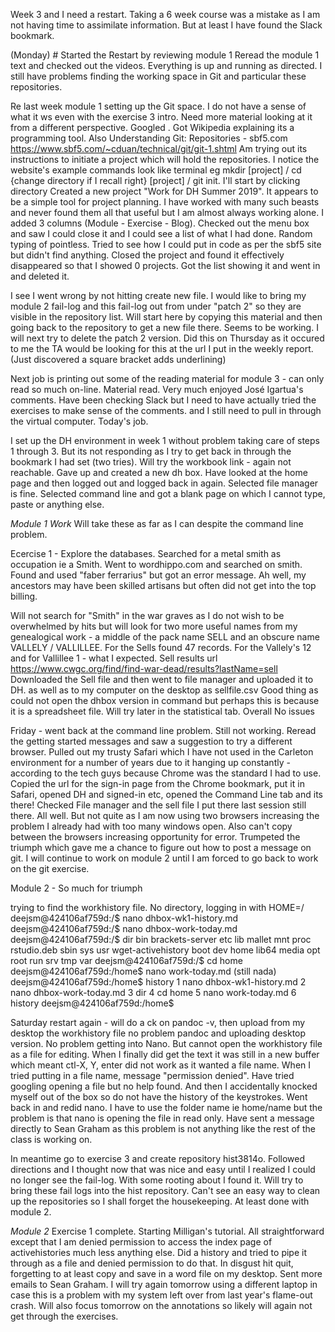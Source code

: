 Week 3 and I need a restart. Taking a 6 week course was a mistake as I am not having time to assimilate information. But at least I have found the Slack bookmark.

(Monday) # Started the Restart by reviewing module 1
Reread the module 1 text and checked out the videos. Everything is up and running as directed. I still have problems finding the working space in Git and particular these repositories.

Re last week module 1 setting up the Git space. I do not have a sense of what it ws even with the exercise 3 intro. Need more material looking at it from a different perspective. Googled <what are Git repositories>. Got Wikipedia explaining its a programming tool. Also Understanding Git: Repositories - sbf5.com
https://www.sbf5.com/~cduan/technical/git/git-1.shtml Am trying out its instructions to initiate a project which will hold the repositories. I notice the website's example commands look like terminal eg mkdir [project] / cd {change directory if I recall right} [project] / git init. I'll start by clicking directory
Created a new project "Work for DH Summer 2019". It appears to be a simple tool for project planning. I have worked with many such beasts and never found them all that useful but I am almost always working alone. I added 3 columns (Module - Exercise - Blog). Checked out the menu box and saw I could close it and I could see a list of what I had done. Random typing of <git init> pointless. Tried to see how I could put in code as per the sbf5 site but didn't find anything. Closed the project and found it effectively disappeared so that I showed 0 projects. Got the list showing it and went in and deleted it.
  
I see I went wrong by not hitting create new file. I would like to bring my module 2 fail-log and this fail-log out from under "patch 2" so they are visible in the repository list. Will start here by copying this material and then going back to the repository to get a new file there. Seems to be working. I will next try to delete the patch 2 version. Did this on Thursday as it occured to me the TA would be looking for this at the url I put in the weekly report. (Just discovered a square bracket adds underlining)

Next job is printing out some of the reading material for module 3 - can only read so much on-line. Material read. Very much enjoyed José Igartua's comments. Have been checking Slack but I need to have actually tried the exercises to make sense of the comments. and I still need to pull in through the virtual computer. Today's job.

I set up the DH environment in week 1 without problem taking care of steps 1 through 3. But its not responding as I try to get back in through the bookmark I had set (two tries). Will try the workbook link - again not reachable. Gave up and created a new dh box.
Have looked at the home page and then logged out and logged back in again. Selected file manager is fine. Selected command line and got a blank page on which I cannot type, paste or anything else.

*Module 1 Work*
Will take these as far as I can despite the command line problem.

Ecercise 1 - Explore the databases. Searched for a metal smith as occupation ie a Smith. Went to wordhippo.com and searched on smith. Found and used "faber ferrarius" but got an error message. Ah well, my ancestors may have been skilled artisans but often did not get into the top billing.

Will not search for "Smith" in the war graves as I do not wish to be overwhelmed by hits but will look for two more useful names from my genealogical work - a middle of the pack name SELL and an obscure name VALLELY / VALLILLEE. For the Sells found 47 records. For the Vallely's 12 and for Vallillee 1 - what I expected. 
Sell results url https://www.cwgc.org/find/find-war-dead/results?lastName=sell
Downloaded the Sell file and then went to file manager and uploaded it to DH. as well as to my computer on the desktop as sellfile.csv Good thing as could not open the dhbox version in command but perhaps this is because it is a spreadsheet file. Will try later in the statistical tab.
Overall No issues

Friday - went back at the command line problem. Still not working. Reread the getting started messages and saw a suggestion to try a different browser. Pulled out my trusty Safari which I have not used in the Carleton environment for a number of years due to it hanging up constantly - according to the tech guys because Chrome was the standard I had to use. Copied the url for the sign-in page from the Chrome bookmark, put it in Safari, opened DH and signed-in etc, opened the Command Line tab and its there! Checked File manager and the sell file I put there last session still there. All well.
But not quite as I am now using two browsers increasing the problem I already had with too many windows open. Also can't copy between the browsers increasing opportunity for error. Trumpeted the triumph which gave me a chance to figure out how to post a message on git.
I will continue to work on module 2 until I am forced to go back to work on the git exercise.

Module 2 - So much for triumph

trying to find the workhistory file.
No directory, logging in with HOME=/
deejsm@424106af759d:/$ nano dhbox-wk1-history.md
deejsm@424106af759d:/$ nano dhbox-work-today.md
deejsm@424106af759d:/$ dir
bin   brackets-server  etc   lib    mallet  mnt  proc  rstudio.deb  sbin  sys  usr  wget-activehistory
boot  dev              home  lib64  media   opt  root  run          srv   tmp  var
deejsm@424106af759d:/$ cd home
deejsm@424106af759d:/home$ nano work-today.md (still nada)
deejsm@424106af759d:/home$ history
    1  nano dhbox-wk1-history.md
    2  nano dhbox-work-today.md
    3  dir
    4  cd home
    5  nano work-today.md
    6  history
deejsm@424106af759d:/home$

Saturday restart again - will do a ck on pandoc -v, then upload from my desktop the workhistory file
no problem pandoc and uploading desktop version. No problem getting into Nano. But cannot open the workhistory file as a file for editing. When I finally did get the text it was still in a new buffer which meant ctl-X, Y, enter did not work as it wanted a file name. When I tried putting in a file name, message "permission denied". Have tried googling opening a file but no help found. And then I accidentally knocked myself out of the box so do not have the history of the keystrokes. Went back in and redid nano. I have to use the folder name ie home/name but the problem is that nano is opening the file in read only. Have sent a message directly to Sean Graham as this problem is not anything like the rest of the class is working on.

In meantime go to exercise 3 and create repository hist3814o. Followed directions and I thought now that was nice and easy until I realized I could no longer see the fail-log. With some rooting about I found it. Will try to bring these fail logs into the hist repository. Can't see an easy way to clean up the repositories so I shall forget the housekeeping. At least done with module 2.

*Module 2*
Exercise 1 complete. Starting Milligan's tutorial. All straightforward except that I am denied permission to access the index page of activehistories much less anything else. Did a history and tried to pipe it through as a file and denied permission to do that. In disgust hit quit, forgetting to at least copy and save in a word file on my desktop. Sent more emails to Sean Graham. I will try again tomorrow using a different laptop in case this is a problem with my system left over from last year's flame-out crash. Will also focus tomorrow on the annotations so likely will again not get through the exercises.
